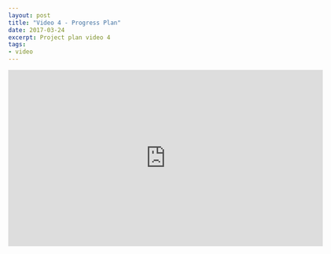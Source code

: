 ```yaml
---
layout: post
title: "Video 4 - Progress Plan"
date: 2017-03-24
excerpt: Project plan video 4
tags:
- video
---
```


<iframe width="640" height="360" src="https://www.youtube.com/embed/VA8v9zCDf1A" frameborder="0" allowfullscreen></iframe>